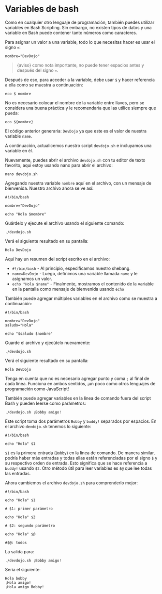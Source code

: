 # Variables de bash

Como en cualquier otro lenguaje de programación, también puedes utilizar variables en Bash Scripting. Sin embargo, no existen tipos de datos y una variable en Bash puede contener tanto números como caracteres.

Para asignar un valor a una variable, todo lo que necesitas hacer es usar el signo `=`:

```golpecito
nombre="DevDojo"
```

>{aviso} como nota importante, no puede tener espacios antes y después del signo `=`.

Después de eso, para acceder a la variable, debe usar `$` y hacer referencia a ella como se muestra a continuación:

```golpecito
eco $ nombre
```

No es necesario colocar el nombre de la variable entre llaves, pero se considera una buena práctica y le recomendaría que las utilice siempre que pueda:

```golpecito
eco ${nombre}
```

El código anterior generaría: `DevDojo` ya que este es el valor de nuestra variable `name`.

A continuación, actualicemos nuestro script `devdojo.sh` e incluyamos una variable en él.

Nuevamente, puedes abrir el archivo `devdojo.sh` con tu editor de texto favorito, aquí estoy usando nano para abrir el archivo:

```golpecito
nano devdojo.sh
```

Agregando nuestra variable `nombre` aquí en el archivo, con un mensaje de bienvenida. Nuestro archivo ahora se ve así:

```golpecito
#!/bin/bash

nombre="DevDojo"

echo "Hola $nombre"
```

Guárdelo y ejecute el archivo usando el siguiente comando:

```golpecito
./devdojo.sh
```

Verá el siguiente resultado en su pantalla:

```golpecito
Hola DevDojo
```

Aquí hay un resumen del script escrito en el archivo:

* `#!/bin/bash` - Al principio, especificamos nuestro shebang.
* `name=DevDojo` - Luego, definimos una variable llamada `name` y le asignamos un valor.
* `echo "Hola $name"` - Finalmente, mostramos el contenido de la variable en la pantalla como mensaje de bienvenida usando `echo`

También puede agregar múltiples variables en el archivo como se muestra a continuación:

```golpecito
#!/bin/bash

nombre="DevDojo"
saludo="Hola"

echo "$saludo $nombre"
```

Guarde el archivo y ejecútelo nuevamente:

```golpecito
./devdojo.sh
```

Verá el siguiente resultado en su pantalla:

```golpecito
Hola DevDojo
```
Tenga en cuenta que no es necesario agregar punto y coma `;` al final de cada línea. Funciona en ambos sentidos, ¡un poco como otros lenguajes de programación como JavaScript!


También puede agregar variables en la línea de comando fuera del script Bash y pueden leerse como parámetros:

```golpecito
./devdojo.sh ¡Bobby amigo!
```
Este script toma dos parámetros `Bobby` y `buddy!` separados por espacios. En el archivo `devdojo.sh` tenemos lo siguiente:

```golpecito
#!/bin/bash

echo "Hola" $1

```
`$1` es la primera entrada (`Bobby`) en la línea de comando. De manera similar, podría haber más entradas y todas ellas están referenciadas por el signo `$` y su respectivo orden de entrada. Esto significa que se hace referencia a `buddy!` usando `$2`. Otro método útil para leer variables es `$@` que lee todas las entradas.

Ahora cambiemos el archivo `devdojo.sh` para comprenderlo mejor:

```golpecito
#!/bin/bash

echo "Hola" $1

# $1: primer parámetro

echo "Hola" $2

# $2: segundo parámetro

echo "Hola" $@

#$@: todos
```
La salida para:

```golpecito
./devdojo.sh ¡Bobby amigo!
```
Seria el siguiente:

```golpecito
Hola bobby
¡Hola amigo!
¡Hola amigo Bobby!
```
